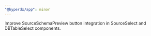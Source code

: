 ```yaml
---
"@hyperdx/app": minor
---
```


Improve SourceSchemaPreview button integration in SourceSelect and DBTableSelect components.
